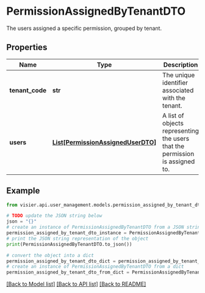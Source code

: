 # PermissionAssignedByTenantDTO

The users assigned a specific permission, grouped by tenant.

## Properties

Name | Type | Description | Notes
------------ | ------------- | ------------- | -------------
**tenant_code** | **str** | The unique identifier associated with the tenant. | [optional] 
**users** | [**List[PermissionAssignedUserDTO]**](PermissionAssignedUserDTO.md) | A list of objects representing the users that the permission is assigned to. | [optional] 

## Example

```python
from visier.api.user_management.models.permission_assigned_by_tenant_dto import PermissionAssignedByTenantDTO

# TODO update the JSON string below
json = "{}"
# create an instance of PermissionAssignedByTenantDTO from a JSON string
permission_assigned_by_tenant_dto_instance = PermissionAssignedByTenantDTO.from_json(json)
# print the JSON string representation of the object
print(PermissionAssignedByTenantDTO.to_json())

# convert the object into a dict
permission_assigned_by_tenant_dto_dict = permission_assigned_by_tenant_dto_instance.to_dict()
# create an instance of PermissionAssignedByTenantDTO from a dict
permission_assigned_by_tenant_dto_from_dict = PermissionAssignedByTenantDTO.from_dict(permission_assigned_by_tenant_dto_dict)
```
[[Back to Model list]](../README.md#documentation-for-models) [[Back to API list]](../README.md#documentation-for-api-endpoints) [[Back to README]](../README.md)


